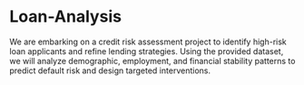 # Loan-Analysis
We are embarking on a credit risk assessment project to identify high-risk loan applicants and refine lending strategies. Using the provided dataset, we will analyze demographic, employment, and financial stability patterns to predict default risk and design targeted interventions.
